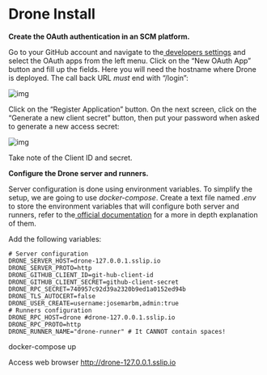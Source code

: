 # Drone Install


**Create the OAuth authentication in an SCM platform.**

Go to your GitHub account and navigate to the[ developers settings](https://github.com/settings/developers) and select the OAuth apps from the left menu. Click on the “New OAuth App” button and fill up the fields. Here you will need the hostname where Drone is deployed. The call back URL *must* end with “/login”:

![img](https://miro.medium.com/v2/resize:fit:529/0*LjHOsT6hez870y7-)

Click on the “Register Application” button. On the next screen, click on the “Generate a new client secret” button, then put your password when asked to generate a new access secret:

![img](https://miro.medium.com/v2/resize:fit:700/0*hXZJN8-J2WYS1Jxt)

Take note of the Client ID and secret.

**Configure the Drone server and runners.**

Server configuration is done using environment variables. To simplify the setup, we are going to use *docker-compose*. Create a text file named *.env* to store the environment variables that will configure both server and runners, refer to the[ official documentation](https://docs.drone.io/server/reference/) for a more in depth explanation of them.

Add the following variables:

```
# Server configuration
DRONE_SERVER_HOST=drone-127.0.0.1.sslip.io
DRONE_SERVER_PROTO=http
DRONE_GITHUB_CLIENT_ID=git-hub-client-id
DRONE_GITHUB_CLIENT_SECRET=github-client-secret
DRONE_RPC_SECRET=740957c92d39a2320b9ed1a0152ed94b
DRONE_TLS_AUTOCERT=false
DRONE_USER_CREATE=username:josemarbm,admin:true
# Runners configuration
DRONE_RPC_HOST=drone #drone-127.0.0.1.sslip.io
DRONE_RPC_PROTO=http
DRONE_RUNNER_NAME="drone-runner" # It CANNOT contain spaces!
```

docker-compose up

Access web browser http://drone-127.0.0.1.sslip.io
